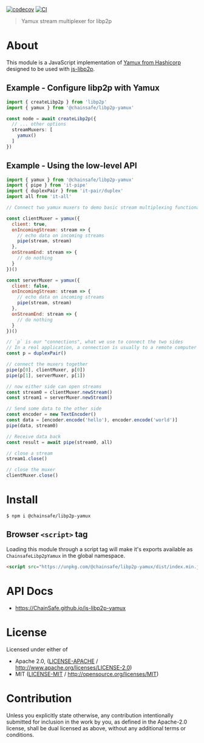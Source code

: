 [![codecov](https://img.shields.io/codecov/c/github/ChainSafe/js-libp2p-yamux.svg?style=flat-square)](https://codecov.io/gh/ChainSafe/js-libp2p-yamux)
[![CI](https://img.shields.io/github/actions/workflow/status/ChainSafe/js-libp2p-yamux/js-test-and-release.yml?branch=master\&style=flat-square)](https://github.com/ChainSafe/js-libp2p-yamux/actions/workflows/js-test-and-release.yml?query=branch%3Amaster)

> Yamux stream multiplexer for libp2p

# About

This module is a JavaScript implementation of [Yamux from Hashicorp](https://github.com/hashicorp/yamux/blob/master/spec.md) designed to be used with [js-libp2p](https://github.com/libp2p/js-libp2p).

## Example - Configure libp2p with Yamux

```typescript
import { createLibp2p } from 'libp2p'
import { yamux } from '@chainsafe/libp2p-yamux'

const node = await createLibp2p({
  // ... other options
  streamMuxers: [
    yamux()
  ]
})
```

## Example - Using the low-level API

```js
import { yamux } from '@chainsafe/libp2p-yamux'
import { pipe } from 'it-pipe'
import { duplexPair } from 'it-pair/duplex'
import all from 'it-all'

// Connect two yamux muxers to demo basic stream multiplexing functionality

const clientMuxer = yamux({
  client: true,
  onIncomingStream: stream => {
    // echo data on incoming streams
    pipe(stream, stream)
  },
  onStreamEnd: stream => {
    // do nothing
  }
})()

const serverMuxer = yamux({
  client: false,
  onIncomingStream: stream => {
    // echo data on incoming streams
    pipe(stream, stream)
  },
  onStreamEnd: stream => {
    // do nothing
  }
})()

// `p` is our "connections", what we use to connect the two sides
// In a real application, a connection is usually to a remote computer
const p = duplexPair()

// connect the muxers together
pipe(p[0], clientMuxer, p[0])
pipe(p[1], serverMuxer, p[1])

// now either side can open streams
const stream0 = clientMuxer.newStream()
const stream1 = serverMuxer.newStream()

// Send some data to the other side
const encoder = new TextEncoder()
const data = [encoder.encode('hello'), encoder.encode('world')]
pipe(data, stream0)

// Receive data back
const result = await pipe(stream0, all)

// close a stream
stream1.close()

// close the muxer
clientMuxer.close()
```

# Install

```console
$ npm i @chainsafe/libp2p-yamux
```

## Browser `<script>` tag

Loading this module through a script tag will make it's exports available as `ChainsafeLibp2pYamux` in the global namespace.

```html
<script src="https://unpkg.com/@chainsafe/libp2p-yamux/dist/index.min.js"></script>
```

# API Docs

- <https://ChainSafe.github.io/js-libp2p-yamux>

# License

Licensed under either of

- Apache 2.0, ([LICENSE-APACHE](LICENSE-APACHE) / <http://www.apache.org/licenses/LICENSE-2.0>)
- MIT ([LICENSE-MIT](LICENSE-MIT) / <http://opensource.org/licenses/MIT>)

# Contribution

Unless you explicitly state otherwise, any contribution intentionally submitted for inclusion in the work by you, as defined in the Apache-2.0 license, shall be dual licensed as above, without any additional terms or conditions.
